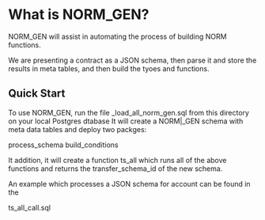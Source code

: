 # What is NORM_GEN?
 
NORM_GEN will assist in automating the  process of building NORM functions.

We are presenting a contract as a JSON schema, then parse it and store the results in meta tables, and then build the tyoes and functions.

## Quick Start

To use NORM_GEN, run the file 
\_load\_all\_norm\_gen.sql from this directory on your local Postgres dtabase
It will create a NORM|_GEN schema with meta data tables and deploy two packges:

process_schema
build_conditions

It addition, it will create a function ts_all which runs all of the above functions and returns the transfer_schema_id of the new schema.

An example which processes a JSON schema for account can be found in the 

ts\_all\_call.sql
